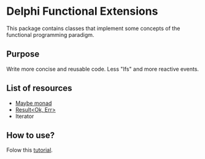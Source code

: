 # Delphi Functional Extensions

This package contains classes that implement some concepts of the functional programming paradigm.

## Purpose
Write more concise and reusable code. Less "Ifs" and more reactive events.

## List of resources
  - [Maybe monad](https://github.com/andriwsluna/Delphi-Functional-Extensions/wiki/Maybe)
  - [Result<Ok, Err>](https://github.com/andriwsluna/Delphi-Functional-Extensions/wiki/TResult)
  - Iterator

## How to use?
Folow this [tutorial](https://github.com/andriwsluna/Delphi-Functional-Extensions/wiki).

